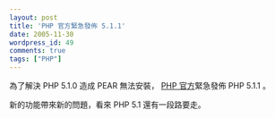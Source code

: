 ```yaml
---
layout: post
title: 'PHP 官方緊急發佈 5.1.1'
date: 2005-11-30
wordpress_id: 49
comments: true
tags: ["PHP"]
---
```


為了解決 PHP 5.1.0 造成 PEAR 無法安裝， [PHP 官方](http://www.php.net)緊急發佈 PHP 5.1.1 。

新的功能帶來新的問題，看來 PHP 5.1 還有一段路要走。
